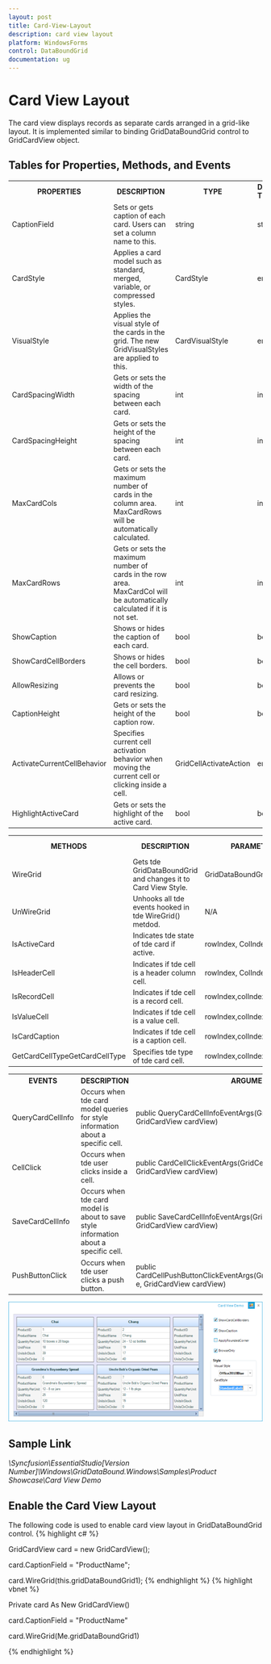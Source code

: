 ```yaml
---
layout: post
title: Card-View-Layout
description: card view layout
platform: WindowsForms
control: DataBoundGrid
documentation: ug
---
```


# Card View Layout

The card view displays records as separate cards arranged in a grid-like layout. It is implemented similar to binding GridDataBoundGrid control to GridCardView object.

## Tables for Properties, Methods, and Events


<table>
<tr>
<th>
PROPERTIES </th><th>
DESCRIPTION </th><th>
TYPE </th><th>
DATA TYPE </th></tr>
<tr>
<td>
CaptionField</td><td>
Sets or gets caption of each card. Users can set a column name to this. </td><td>
string</td><td>
string</td></tr>
<tr>
<td>
CardStyle</td><td>
Applies a card model such as standard, merged, variable, or compressed styles.</td><td>
CardStyle</td><td>
enum</td></tr>
<tr>
<td>
VisualStyle</td><td>
Applies the visual style of the cards in the grid. The new GridVisualStyles are applied to this.</td><td>
CardVisualStyle</td><td>
enum</td></tr>
<tr>
<td>
CardSpacingWidth</td><td>
Gets or sets the width of the spacing between each card.</td><td>
int</td><td>
int</td></tr>
<tr>
<td>
CardSpacingHeight</td><td>
Gets or sets the height of the spacing between each card.</td><td>
int</td><td>
int</td></tr>
<tr>
<td>
MaxCardCols</td><td>
Gets or sets the maximum number of cards in the column area. MaxCardRows will be automatically calculated.</td><td>
int</td><td>
int</td></tr>
<tr>
<td>
MaxCardRows</td><td>
Gets or sets the maximum number of cards in the row area. MaxCardCol will be automatically calculated if it is not set.</td><td>
int</td><td>
int</td></tr>
<tr>
<td>
ShowCaption</td><td>
Shows or hides the caption of each card.</td><td>
bool</td><td>
bool</td></tr>
<tr>
<td>
ShowCardCellBorders</td><td>
Shows or hides the cell borders.</td><td>
bool</td><td>
bool</td></tr>
<tr>
<td>
AllowResizing</td><td>
Allows or prevents the card resizing.</td><td>
bool</td><td>
bool</td></tr>
<tr>
<td>
CaptionHeight</td><td>
Gets or sets the height of the caption row.</td><td>
bool</td><td>
bool</td></tr>
<tr>
<td>
ActivateCurrentCellBehavior</td><td>
Specifies current cell activation behavior when moving the current cell or clicking inside a cell.</td><td>
GridCellActivateAction</td><td>
enum</td></tr>
<tr>
<td>
HighlightActiveCard</td><td>
Gets or sets the highlight of the active card.</td><td>
bool</td><td>
bool</td></tr>
</table>



<table>
<tr>
<th>
METHODS</th><th>
DESCRIPTION </th><th>
PARAMETERS</th><th>
TYPE </th><th>
RETURN TYPE </th></tr>
<tr>
<td>
WireGrid</td><td>
Gets tde GridDataBoundGrid and changes it to Card View Style.</td><td>
GridDataBoundGridboundGrid </td><td>
Metdod </td><td>
void</td></tr>
<tr>
<td>
UnWireGrid</td><td>
Unhooks all tde events hooked in tde WireGrid() metdod.</td><td>
N/A</td><td>
Metdod</td><td>
Void</td></tr>
<tr>
<td>
IsActiveCard</td><td>
Indicates tde state of tde card if active.</td><td>
rowIndex, ColIndex</td><td>
Metdod</td><td>
bool</td></tr>
<tr>
<td>
IsHeaderCell</td><td>
Indicates if tde cell is a header column cell.</td><td>
rowIndex, ColIndex</td><td>
Metdod</td><td>
bool</td></tr>
<tr>
<td>
IsRecordCell</td><td>
Indicates if tde cell is a record cell.</td><td>
rowIndex,colIndex.</td><td>
Metdod</td><td>
bool</td></tr>
<tr>
<td>
IsValueCell</td><td>
Indicates if tde cell is a value cell.</td><td>
rowIndex,colIndex.</td><td>
Metdod</td><td>
bool</td></tr>
<tr>
<td>
IsCardCaption</td><td>
Indicates if tde cell is a caption cell.</td><td>
rowIndex,colIndex.</td><td>
Metdod</td><td>
bool</td></tr>
<tr>
<td>
GetCardCellTypeGetCardCellType</td><td>
Specifies tde type of tde card cell.</td><td>
rowIndex,colIndex.</td><td>
Metdod</td><td>
CardCellType</td></tr>
</table>



<table>
<tr>
<th>
EVENTS</th><th>
DESCRIPTION </th><th>
ARGUMENTS </th><th>
TYPE </th></tr>
<tr>
<td>
QueryCardCellInfo</td><td>
Occurs when tde card model queries for style information about a specific cell.</td><td>
public QueryCardCellInfoEventArgs(GridQueryCellInfoEventArgs e, GridCardView cardView)</td><td>
Event</td></tr>
<tr>
<td>
CellClick</td><td>
Occurs when tde user clicks inside a cell.</td><td>
public CardCellClickEventArgs(GridCellClickEventArgs e, GridCardView cardView)</td><td>
Event</td></tr>
<tr>
<td>
SaveCardCellInfo</td><td>
Occurs when tde card model is about to save style information about a specific cell.</td><td>
public SaveCardCellInfoEventArgs(GridSaveCellInfoEventArgs e, GridCardView cardView)</td><td>
Event</td></tr>
<tr>
<td>
PushButtonClick</td><td>
Occurs when tde user clicks a push button.</td><td>
public CardCellPushButtonClickEventArgs(GridCellPushButtonClickEventArgs e, GridCardView cardView)</td><td>
Event</td></tr>
</table>




![](Card-View-Layout_images/Card-View-Layout_img1.png) 



## Sample Link

_<Install Location>\Syncfusion\EssentialStudio\[Version Number]\Windows\GridDataBound.Windows\Samples\Product Showcase\Card View Demo_

## Enable the Card View Layout

The following code is used to enable card view layout in GridDataBoundGrid control.
{% highlight c# %}


GridCardView card = new GridCardView();

card.CaptionField = "ProductName";

card.WireGrid(this.gridDataBoundGrid1);
{% endhighlight  %}
{% highlight vbnet %}



Private card As New GridCardView()

card.CaptionField = "ProductName"

card.WireGrid(Me.gridDataBoundGrid1)

{% endhighlight  %}


